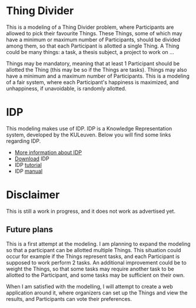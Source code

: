 # Thing Divider

This is a modeling of a Thing Divider problem, where Participants are allowed to pick their favourite Things. These Things,
some of which may have a minimum or maximum number of Participants, should be divided among them, so that each
Participant is allotted a single Thing. A Thing could be many things: a task, a thesis subject, a project to work on ...

Things may be mandatory, meaning that at least 1 Participant should be allotted
the Thing (this may be so if the Things are tasks). Things may also have a minimum and a maximum number of Participants.
This is a modeling of a fair system, where each Participant's happiness is maximized, and unhappiness, if unavoidable,
is randomly allotted.

# IDP

This modeling makes use of IDP. IDP is a Knowledge Representation system, developed by the KULeuven. Below you will find some
links regarding IDP.
- [More information about IDP](https://dtai.cs.kuleuven.be/software/idp)
- [Download](https://dtai.cs.kuleuven.be/software/idp/try) IDP
- IDP [tutorial](https://www.google.be/url?sa=t&rct=j&q=&esrc=s&source=web&cd=1&ved=2ahUKEwi0mbuA5MvdAhVDxhoKHYG0D8EQFjAAegQIABAC&url=https%3A%2F%2Fdtai.cs.kuleuven.be%2Fkrr%2Ffiles%2FTutorial-IDP.tex&usg=AOvVaw2Wn0AQa1lO__NjTPCjuedq)
- IDP [manual](https://www.google.be/url?sa=t&rct=j&q=&esrc=s&source=web&cd=1&cad=rja&uact=8&ved=2ahUKEwibvYSN5MvdAhXvyYUKHdHRAccQFjAAegQIABAC&url=https%3A%2F%2Fdtai.cs.kuleuven.be%2Fkrr%2Ffiles%2Fbib%2Fmanuals%2Fidp3-manual.pdf&usg=AOvVaw17TRxpBS3ROSezHBB6F5Aw)

# Disclaimer
This is still a work in progress, and it does not work as advertised yet.

## Future plans

This is a first attempt at the modeling. I am planning to expand the modeling so that a participant can be allotted multiple
Things. This situation could occur for example if the Things represent tasks, and each Participant is supposed to work
perform 2 tasks. An additional improvement could be to weight the Things, so that some tasks may require another task to
be allotted to the Participant, and some tasks may be sufficient on their own.

When I am satisfied with the modelling, I will attempt to create a web application around it, where organizers can set up
the Things and view the results, and Participants can vote their preferences.
